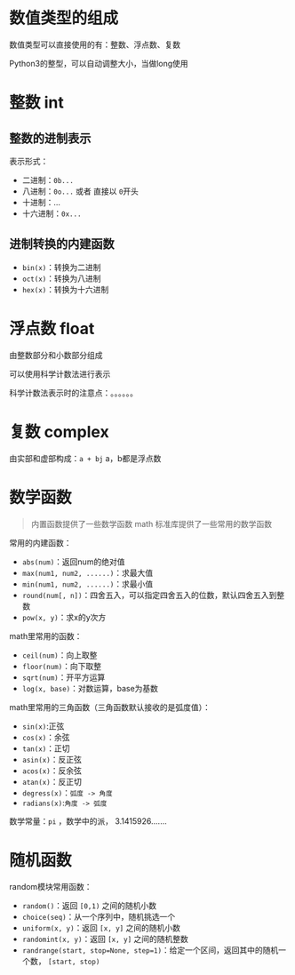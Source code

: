 # 数值类型的组成

数值类型可以直接使用的有：整数、浮点数、复数

Python3的整型，可以自动调整大小，当做long使用

# 整数 int

## 整数的进制表示

表示形式：
- 二进制：`0b...`
- 八进制：`0o...` 或者 直接以 `0`开头
- 十进制：...
- 十六进制：`0x...`

## 进制转换的内建函数

- `bin(x)`：转换为二进制
- `oct(x)`：转换为八进制
- `hex(x)`：转换为十六进制

# 浮点数 float

由整数部分和小数部分组成

可以使用科学计数法进行表示

科学计数法表示时的注意点：。。。。。。

# 复数 complex

由实部和虚部构成：`a + bj`
a，b都是浮点数

# 数学函数

> 内置函数提供了一些数学函数
> math 标准库提供了一些常用的数学函数

常用的内建函数：
- `abs(num)`：返回num的绝对值
- `max(num1, num2, ......)`：求最大值
- `min(num1, num2, ......)`：求最小值
- `round(num[, n])`：四舍五入，可以指定四舍五入的位数，默认四舍五入到整数
- `pow(x, y)`：求x的y次方

math里常用的函数：
- `ceil(num)`：向上取整
- `floor(num)`：向下取整
- `sqrt(num)`：开平方运算
- `log(x, base)`：对数运算，base为基数

math里常用的三角函数（三角函数默认接收的是弧度值）：
- `sin(x)`:正弦
- `cos(x)`：余弦
- `tan(x)`：正切
- `asin(x)`：反正弦
- `acos(x)`：反余弦
- `atan(x)`：反正切
- `degress(x)`：`弧度 -> 角度`
- `radians(x)`:`角度 -> 弧度`

数学常量：`pi` ，数学中的派， 3.1415926.......

# 随机函数

random模块常用函数：
- `random()`：返回 `[0,1)` 之间的随机小数
- `choice(seq)`：从一个序列中，随机挑选一个
- `uniform(x, y)`：返回 `[x, y]` 之间的随机小数
- `randomint(x, y)`：返回 `[x, y]` 之间的随机整数
- `randrange(start, stop=None, step=1)`：给定一个区间，返回其中的随机一个数， `[start, stop)`